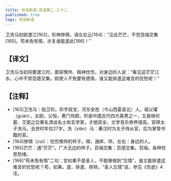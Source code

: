 ```yaml
---
title: 世说新语-言语第二-三十二
published: true
tags: 世说新语
---
```


卫洗马初欲渡江[163]，形神惨顇，语左右云[164]：“见此芒芒，不觉百端交集[165]。苟未免有情，亦复谁能遣此[166]！”

## 【译文】

卫洗马当初将要渡江时，面容憔悴、精神忧伤，对身边的人说：“看见这茫茫江水，心中不禁百感交集。假使人不免要有感情，谁又能排遣这难言的忧愁呢！”

## 【注释】

- [163]卫洗马：指卫玠。玠字叔宝，河东安邑（今山西夏县北）人。祖父瓘（guàn），太尉。父恒，黄门侍郎。玠是中国古代四大美男之一，又是继何晏、王弼之后著名清谈名士和玄学家，才貌双全，文学音乐修养很高。官拜太子洗马。去世时年仅27岁。洗（xiǎn）马：秦汉时为太子侍从官，后为掌管书籍的官。
- [164]惨顇（cuì）：忧伤憔悴的样子。顇，通瘁、悴。左右：身边的人。
- [165]芒芒：通“茫茫”。广大无边的样子。百端交集：百感交集。百端，各种忧思愁绪。
- [166]“苟未免有情”二句：言如果不是圣人，不能够做到“忘情”，谁又能排遣这难言的忧愁呢？苟，如果。遣，排遣、排除。“圣人忘情”说，参见《伤逝》4注。
